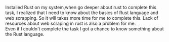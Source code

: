  Installed Rust on my system,when go deeper about rust to complete this task, I realized that I need to know about the basics of Rust language and web scrapping. So it will takes more time for me to complete this. Lack of resources about web scraping in rust is also a problem for me.        
          Even if I couldn't complete the  task I got a chance to know something about the Rust language.
